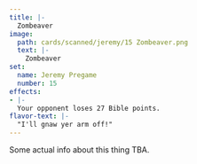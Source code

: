 ```yaml
---
title: |-
  Zombeaver
image: 
  path: cards/scanned/jeremy/15 Zombeaver.png
  text: |-
    Zombeaver
set:
  name: Jeremy Pregame
  number: 15
effects: 
- |-
  Your opponent loses 27 Bible points.
flavor-text: |-
  "I'll gnaw yer arm off!"
---
```

Some actual info about this thing TBA.
